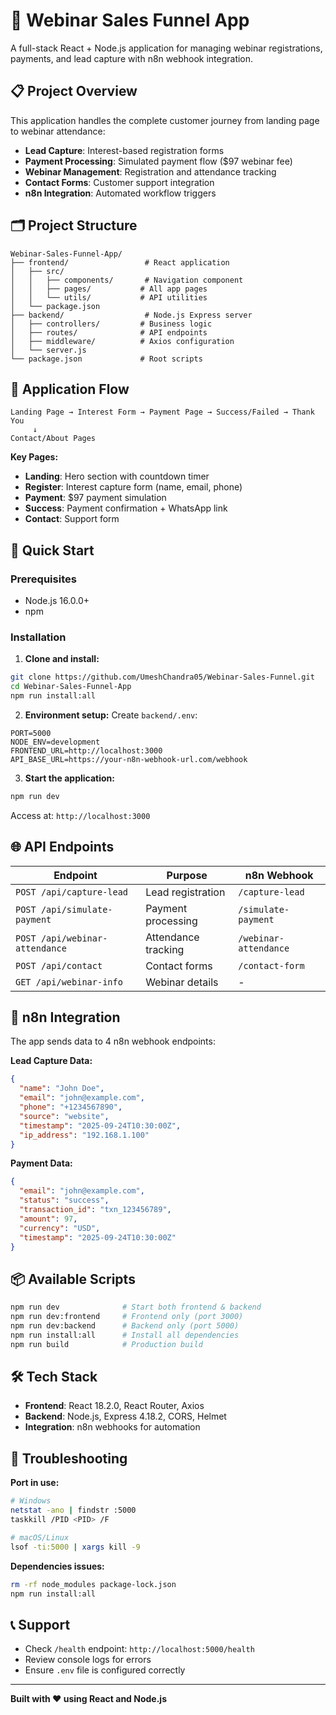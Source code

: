 # 🚀 Webinar Sales Funnel App

A full-stack React + Node.js application for managing webinar registrations, payments, and lead capture with n8n webhook integration.

## 📋 Project Overview

This application handles the complete customer journey from landing page to webinar attendance:
- **Lead Capture**: Interest-based registration forms
- **Payment Processing**: Simulated payment flow ($97 webinar fee)
- **Webinar Management**: Registration and attendance tracking
- **Contact Forms**: Customer support integration
- **n8n Integration**: Automated workflow triggers

## 🗂️ Project Structure

```
Webinar-Sales-Funnel-App/
├── frontend/                 # React application
│   ├── src/
│   │   ├── components/       # Navigation component
│   │   ├── pages/           # All app pages
│   │   └── utils/           # API utilities
│   └── package.json
├── backend/                  # Node.js Express server
│   ├── controllers/         # Business logic
│   ├── routes/              # API endpoints
│   ├── middleware/          # Axios configuration
│   └── server.js
└── package.json             # Root scripts
```

## 🔄 Application Flow

```
Landing Page → Interest Form → Payment Page → Success/Failed → Thank You
     ↓
Contact/About Pages
```

**Key Pages:**
- **Landing**: Hero section with countdown timer
- **Register**: Interest capture form (name, email, phone)
- **Payment**: $97 payment simulation
- **Success**: Payment confirmation + WhatsApp link
- **Contact**: Support form

## 🚀 Quick Start

### Prerequisites
- Node.js 16.0.0+
- npm

### Installation

1. **Clone and install:**
```bash
git clone https://github.com/UmeshChandra05/Webinar-Sales-Funnel.git
cd Webinar-Sales-Funnel-App
npm run install:all
```

2. **Environment setup:**
Create `backend/.env`:
```env
PORT=5000
NODE_ENV=development
FRONTEND_URL=http://localhost:3000
API_BASE_URL=https://your-n8n-webhook-url.com/webhook
```

3. **Start the application:**
```bash
npm run dev
```

Access at: `http://localhost:3000`

## 🌐 API Endpoints

| Endpoint | Purpose | n8n Webhook |
|----------|---------|-------------|
| `POST /api/capture-lead` | Lead registration | `/capture-lead` |
| `POST /api/simulate-payment` | Payment processing | `/simulate-payment` |
| `POST /api/webinar-attendance` | Attendance tracking | `/webinar-attendance` |
| `POST /api/contact` | Contact forms | `/contact-form` |
| `GET /api/webinar-info` | Webinar details | - |

## 🔧 n8n Integration

The app sends data to 4 n8n webhook endpoints:

**Lead Capture Data:**
```json
{
  "name": "John Doe",
  "email": "john@example.com",
  "phone": "+1234567890",
  "source": "website",
  "timestamp": "2025-09-24T10:30:00Z",
  "ip_address": "192.168.1.100"
}
```

**Payment Data:**
```json
{
  "email": "john@example.com",
  "status": "success",
  "transaction_id": "txn_123456789",
  "amount": 97,
  "currency": "USD",
  "timestamp": "2025-09-24T10:30:00Z"
}
```

## 📦 Available Scripts

```bash
npm run dev              # Start both frontend & backend
npm run dev:frontend     # Frontend only (port 3000)
npm run dev:backend      # Backend only (port 5000)
npm run install:all      # Install all dependencies
npm run build            # Production build
```

## 🛠️ Tech Stack

- **Frontend**: React 18.2.0, React Router, Axios
- **Backend**: Node.js, Express 4.18.2, CORS, Helmet
- **Integration**: n8n webhooks for automation

## 🔧 Troubleshooting

**Port in use:**
```bash
# Windows
netstat -ano | findstr :5000
taskkill /PID <PID> /F

# macOS/Linux
lsof -ti:5000 | xargs kill -9
```

**Dependencies issues:**
```bash
rm -rf node_modules package-lock.json
npm run install:all
```

## 📞 Support

- Check `/health` endpoint: `http://localhost:5000/health`
- Review console logs for errors
- Ensure `.env` file is configured correctly

---

**Built with ❤️ using React and Node.js**
